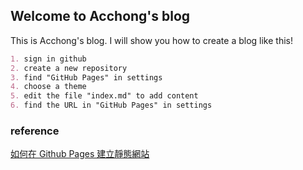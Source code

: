 ## Welcome to Acchong's blog

This is Acchong's blog. I will show you how to create a blog like this!

```markdown
1. sign in github
2. create a new repository
3. find "GitHub Pages" in settings
4. choose a theme
5. edit the file "index.md" to add content
6. find the URL in "GitHub Pages" in settings
```

### reference

[如何在 Github Pages 建立靜態網站](https://www.youtube.com/watch?v=bU0f1IvUcZA)
